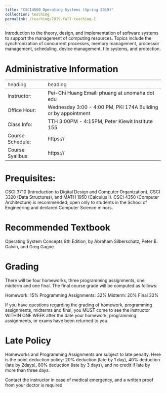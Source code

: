 ```yaml
---
title: "CSCI4500 Operating Systems (Spring 2019)"
collection: teaching
permalink: /teaching/2019-fall-teaching-1
---
```


Introduction to the theory, design, and implementation of software systems to support the management of computing resources. Topics include the synchronization of concurrent processes, memory management, processor management, scheduling, device management, file systems, and protection.

# Administrative Information
| <span style="font-weight:normal">heading</span>|<span style="font-weight:normal">heading</span>|
|:---------------- |:-------------------------------------------------------------|
| Instructor:      | Pei-Chi Huang      Email: phuang at unomaha dot edu          | 
| Office Hour:     | Wednesday 3:00 - 4:00 PM, PKI 174A Building or by appointment|
| Class Info:      | TTH 3:00PM - 4:15PM, Peter Kiewit Institute 155              | 
| Course Schedule: | https://                                                     | 
| Course Syallbus: | https://                                                     | 

# Prequisites:	
CSCI 3710 (Introduction to Digital Design and Computer Organization), CSCI 3320 (Data Structures), and MATH 1950 (Calculus I). CSCI 4350 (Computer Architecture) is recommended; open only to students in the School of Engineering and declared Computer Science minors.

# Recommended Textbook
Operating System Concepts 9th Edition, by Abraham Silberschatz, Peter B. Galvin, and Greg Gagne.

# Grading
There will be four homeworks, three programming assignments, one midterm and one final.
The final course grade will be computed as follows:

Homework: 15%
Programming Assignments: 32%
Midterm: 20%
Final 33%

If you have questions regarding the grading of homework, programming assignments, midterms and final, you MUST come to see the instructor WITHIN ONE WEEK after the date your homework, programming assignments, or exams have been returned to you.

# Late Policy
Homeworks and Programming Assignments are subject to late penalty. Here is the point deduction policy: 20% deduction (late by 1 day), 40% deduction (late by 2days), 80% deduction (late by 3 days), and no credit if late by more than three days. 

Contact the instructor in case of medical emergency, and a written proof from your doctor is required.
